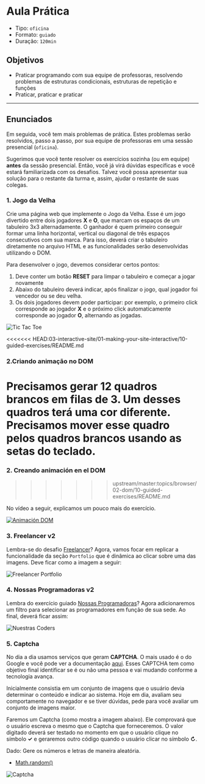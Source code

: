 # Aula Prática

* Tipo: `oficina`
* Formato: `guiado`
* Duração: `120min`

## Objetivos

* Praticar programando com sua equipe de professoras, resolvendo problemas de estruturas condicionais, estruturas de repetição e funções
* Praticar, praticar e praticar

***

## Enunciados

Em seguida, você tem mais problemas de prática. Estes problemas serão resolvidos, passo a passo, por sua equipe de professoras em uma sessão presencial \(`oficina`\).

Sugerimos que você tente resolver os exercícios sozinha \(ou em equipe\) **antes** da sessão presencial. Então, você já virá dúvidas específicas e você estará familiarizada com os desafios. Talvez você possa apresentar sua solução para o restante da turma e, assim, ajudar o restante de suas colegas.

### 1. Jogo da Velha

Crie uma página web que implemente o Jogo da Velha. Esse é um jogo divertido entre dois jogadores **X** e **O**, que marcam os espaços de um tabuleiro 3x3 alternadamente. O ganhador é quem primeiro conseguir formar uma linha horizontal, vertical ou diagonal de três espaços consecutivos com sua marca. Para isso, deverá criar o tabuleiro diretamente no arquivo HTML e as funcionalidades serão desenvolvidas utilizando o DOM.

Para desenvolver o jogo, devemos considerar certos pontos:

1. Deve conter um botão **RESET** para limpar o tabuleiro e começar a jogar novamente
2. Abaixo do tabuleiro deverá indicar, após finalizar o jogo, qual jogador foi vencedor ou se deu velha.
3. Os dois jogadores devem poder participar: por exemplo, o primeiro click corresponde ao jogador **X** e o próximo click automaticamente corresponde ao jogador **O**, alternando as jogadas.

![Tic Tac Toe](https://d30y9cdsu7xlg0.cloudfront.net/png/25029-200.png)

<<<<<<< HEAD:03-interactive-site/01-making-your-site-interactive/10-guided-exercises/README.md
### 2.Criando animação no DOM

Precisamos gerar 12 quadros brancos em filas de 3. Um desses quadros terá uma cor diferente. Precisamos mover esse quadro pelos quadros brancos usando as setas do teclado.
=======
### 2. Creando animación en el DOM
>>>>>>> upstream/master:topics/browser/02-dom/10-guided-exercises/README.md

No vídeo a seguir, explicamos um pouco mais do exercício.

[![Animaci&#xF3;n DOM](https://img.youtube.com/vi/LtfSKzCjCC4/0.jpg)](https://www.youtube.com/watch?v=LtfSKzCjCC4)

### 3. Freelancer v2

Lembra-se do desafio [Freelancer](https://github.com/Laboratoria-learning/freelancer)? Agora, vamos focar em replicar a funcionalidade da seção `Portfolio` que é dinâmica ao clicar sobre uma das imagens. Deve ficar como a imagem a seguir:

![Freelancer Portfolio](https://media.giphy.com/media/xT9IgDSValpayTy8QE/giphy.gif)

### 4. Nossas Programadoras v2

Lembra do exercício guiado [Nossas Programadoras](https://lms.laboratoria.la/cohorts/test/courses/interactive-site/00-html-and-css/14-guided-exercises)? Agora adicionaremos um filtro para selecionar as programadores em função de sua sede. Ao final, deverá ficar assim:

![Nuestras Coders](https://media.giphy.com/media/xT9IgwHr6d1LObJt16/giphy.gif)

### 5. Captcha

No dia a dia usamos serviços que geram **CAPTCHA**. O mais usado é o do Google e você pode ver a documentação [aqui](https://developers.google.com/recaptcha/docs/display?authuser=1). Esses CAPTCHA tem como objetivo final identificar se é ou não uma pessoa e vai mudando conforme a tecnologia avança.

Inicialmente consistia em um conjunto de imagens que o usuário devia determinar o conteúdo e indicar ao sistema. Hoje em dia, avaliam seu comportamente no navegador e se tiver dúvidas, pede para você avaliar um conjunto de imagens maior.

Faremos um Captcha \(como mostra a imagem abaixo\). Ele comprovará que o usuário escreva o mesmo que o Captcha que forneceremos. O valor digitado deverá ser testado no momento em que o usuário clique no símbolo  **✓** e geraremos outro código quando o usuário clicar no símbolo  **↻**.

Dado: Gere os números e letras de maneira aleatória.

* [Math.random\(\)](https://developer.mozilla.org/en-US/docs/Web/JavaScript/Reference/Global_Objects/Math/random)

![Captcha](https://fotos.subefotos.com/299269b4ed8aac7e0a445f0c76355612o.gif)

